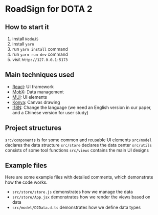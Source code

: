 # RoadSign for DOTA 2

## How to start it

1. install `NodeJS`
2. install `yarn`
3. run `yarn install` command
4. run `yarn run dev` command
5. visit `http://127.0.0.1:5173`

## Main techniques used

- [React](https://react.dev/): UI framework
- [MobX](https://mobx.js.org/README.html): Data management
- [MUI](https://mui.com/material-ui/getting-started/): UI elements
- [Konva](https://konvajs.org/docs/react/Intro.html): Canvas drawing
- [I18N](https://react.i18next.com/): Change the language (we need an English version in our paper, and a Chinese version for user study)

## Project structures

`src/components` is for some common and reusable UI elements
`src/model` declares the data structure
`src/store` declares the data center
`src/utils` consists of some tool functions
`src/views` contains the main UI designs

## Example files

Here are some example files with detailed comments, which demonstrate how the code works.

- `src/store/store.js` demonstrates how we manage the data
- `src/store/App.jsx` demonstrates how we render the views based on data
- `src/model/D2Data.d.ts` demonstrates how we define data types
